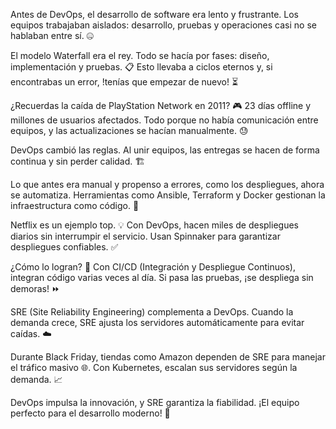 Antes de DevOps, el desarrollo de software era lento y frustrante. Los equipos trabajaban aislados: desarrollo, pruebas y operaciones casi no se hablaban entre sí. 🤐

El modelo Waterfall era el rey. Todo se hacía por fases: diseño, implementación y pruebas. 📋 Esto llevaba a ciclos eternos y, si encontrabas un error, !tenías que empezar de nuevo! ⏳

¿Recuerdas la caída de PlayStation Network en 2011? 🎮 23 días offline y millones de usuarios afectados. Todo porque no había comunicación entre equipos, y las actualizaciones se hacían manualmente. 😓

DevOps cambió las reglas. Al unir equipos, las entregas se hacen de forma continua y sin perder calidad. 🏗️

Lo que antes era manual y propenso a errores, como los despliegues, ahora se automatiza. Herramientas como Ansible, Terraform y Docker gestionan la infraestructura como código. 📜

Netflix es un ejemplo top. 💡 Con DevOps, hacen miles de despliegues diarios sin interrumpir el servicio. Usan Spinnaker para garantizar despliegues confiables. ✅

¿Cómo lo logran? 🚀 Con CI/CD (Integración y Despliegue Continuos), integran código varias veces al día. Si pasa las pruebas, ¡se despliega sin demoras! ⏩

SRE (Site Reliability Engineering) complementa a DevOps. Cuando la demanda crece, SRE ajusta los servidores automáticamente para evitar caídas. ☁️

Durante Black Friday, tiendas como Amazon dependen de SRE para manejar el tráfico masivo 🌐. Con Kubernetes, escalan sus servidores según la demanda. 📈

 DevOps impulsa la innovación, y SRE garantiza la fiabilidad. ¡El equipo perfecto para el desarrollo moderno! 💪